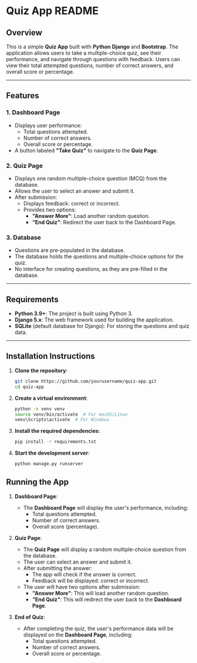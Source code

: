 # Quiz App README

## Overview

This is a simple **Quiz App** built with **Python Django** and **Bootstrap**. The application allows users to take a multiple-choice quiz, see their performance, and navigate through questions with feedback. Users can view their total attempted questions, number of correct answers, and overall score or percentage.

---

## Features

### 1. **Dashboard Page**
   - Displays user performance:
     - Total questions attempted.
     - Number of correct answers.
     - Overall score or percentage.
   - A button labeled **"Take Quiz"** to navigate to the **Quiz Page**.

### 2. **Quiz Page**
   - Displays one random multiple-choice question (MCQ) from the database.
   - Allows the user to select an answer and submit it.
   - After submission:
     - Displays feedback: correct or incorrect.
     - Provides two options:
       - **"Answer More"**: Load another random question.
       - **"End Quiz"**: Redirect the user back to the Dashboard Page.

### 3. **Database**
   - Questions are pre-populated in the database.
   - The database holds the questions and multiple-choice options for the quiz.
   - No interface for creating questions, as they are pre-filled in the database.

---

## Requirements

- **Python 3.9+**: The project is built using Python 3.
- **Django 5.x**: The web framework used for building the application.
- **SQLite** (default database for Django): For storing the questions and quiz data.

---

## Installation Instructions

1. **Clone the repository**:

   ```bash
   git clone https://github.com/yourusername/quiz-app.git
   cd quiz-app
2. **Create a virtual environment**:

   ```bash
   python -m venv venv
   source venv/bin/activate  # For macOS/Linux
   venv\Scripts\activate  # For Windows
3. **Install the required dependencies**:

   ```bash
   pip install -r requirements.txt
1. **Start the development server**:

   ```bash
   python manage.py runserver
## Running the App

1. **Dashboard Page**:
   - The **Dashboard Page** will display the user's performance, including:
     - Total questions attempted.
     - Number of correct answers.
     - Overall score (percentage).

2. **Quiz Page**:
   - The **Quiz Page** will display a random multiple-choice question from the database.
   - The user can select an answer and submit it.
   - After submitting the answer:
     - The app will check if the answer is correct.
     - Feedback will be displayed: correct or incorrect.
   - The user will have two options after submission:
     - **"Answer More"**: This will load another random question.
     - **"End Quiz"**: This will redirect the user back to the **Dashboard Page**.

3. **End of Quiz**:
   - After completing the quiz, the user's performance data will be displayed on the **Dashboard Page**, including:
     - Total questions attempted.
     - Number of correct answers.
     - Overall score or percentage.